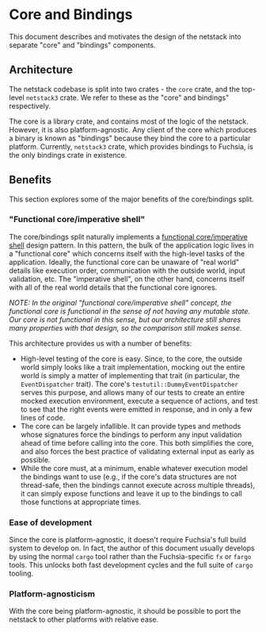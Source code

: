 # Core and Bindings

This document describes and motivates the design of the netstack into separate
"core" and "bindings" components.

## Architecture

The netstack codebase is split into two crates - the `core` crate, and the
top-level `netstack3` crate. We refer to these as the "core" and bindings"
respectively.

The core is a library crate, and contains most of the logic of the netstack.
However, it is also platform-agnostic. Any client of the core which produces a
binary is known as "bindings" because they bind the core to a particular
platform. Currently, `netstack3` crate, which provides bindings to Fuchsia, is
the only bindings crate in existence.

## Benefits

This section explores some of the major benefits of the core/bindings split.

### "Functional core/imperative shell"

The core/bindings split naturally implements a [functional core/imperative
shell](https://www.destroyallsoftware.com/screencasts/catalog/functional-core-imperative-shell)
design pattern. In this pattern, the bulk of the application logic lives in a
"functional core" which concerns itself with the high-level tasks of the
application. Ideally, the functional core can be unaware of "real world" details
like execution order, communication with the outside world, input validation,
etc. The "imperative shell", on the other hand, concerns itself with all of the
real world details that the functional core ignores.

*NOTE: In the original "functional core/imperative shell" concept, the
functional core is functional in the sense of not having any mutable state. Our
core is not functional in this sense, but our architecture still shares many
properties with that design, so the comparison still makes sense.*

This architecture provides us with a number of benefits:
- High-level testing of the core is easy. Since, to the core, the outside world
  simply looks like a trait implementation, mocking out the entire world is
  simply a matter of implementing that trait (in particular, the
  `EventDispatcher` trait). The core's `testutil::DummyEventDispatcher` serves
  this purpose, and allows many of our tests to create an entire mocked
  execution environment, execute a sequence of actions, and test to see that the
  right events were emitted in response, and in only a few lines of code.
- The core can be largely infallible. It can provide types and methods whose
  signatures force the bindings to perform any input validation ahead of time
  before calling into the core. This both simplifies the core, and also forces
  the best practice of validating external input as early as possible.
- While the core must, at a minimum, enable whatever execution model the
  bindings want to use (e.g., if the core's data structures are not thread-safe,
  then the bindings cannot execute across multiple threads), it can simply
  expose functions and leave it up to the bindings to call those functions at
  appropriate times.

### Ease of development

Since the core is platform-agnostic, it doesn't require Fuchsia's full build
system to develop on. In fact, the author of this document usually develops by
using the normal `cargo` tool rather than the Fuchsia-specific `fx` or `fargo`
tools. This unlocks both fast development cycles and the full suite of `cargo`
tooling.

### Platform-agnosticism

With the core being platform-agnostic, it should be possible to port the
netstack to other platforms with relative ease.
